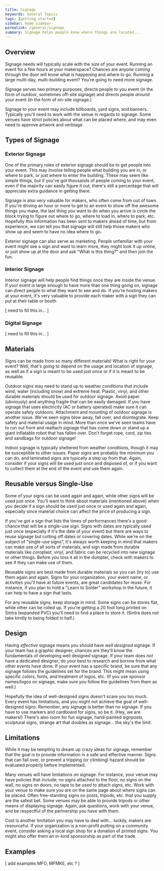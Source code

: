 ```yaml
---
title: Signage
keywords: General Topics
tags: [getting_started]
sidebar: home_sidebar
permalink: /general/signage
summary: Signage helps people know where things are located...
---
```


## Overview

Signage needs will typically scale with the size of your event. Running an event for a few hours at your makerspace? Chances are anyone coming through the door will know what is happening and where to go. Running a large multi-day, multi-building event? You're going to need more signage.

Signage serves two primary purposes, directs people _to_ you event (in the form of outdoor, sometimes off-site signage) and directs people _around_ your event (in the form of on-site signage.)

Signage to your event may include billboards, yard signs, and banners. Typically you'll need to work with the venue in regards to signage. Some venues have strict policies about what can be placed where, and may even need to approve artwork and verbiage. 

## Types of Signage

### Exterior Signage

One of the primary roles of exterior signage should be to get people into your event. This may involve telling people what building you are in, or where to park, or just where to enter the building. These may seem like simple things, but if you've got thousands of people coming to your event, even if the majority can easily figure it out, there's still a percentage that will appreciate extra guidance in getting there.

Signage is also very valuable for makers, who often come from out of town. If you're driving an hour or more to get to an event to show off the awesome things you make, the last thing you want to do when you arrive is circle the block trying to figure out where to go, where to load in, where to park, etc. Hopefully this information has been sent to makers ahead of time, but from experience, we can tell you that signage will still help those makers who show up and seem to have no idea where to go.

Exterior signage can also serve as marketing. People unfamiliar with your event might see a sign and want to learn more, they might look it up online, or just show up at the door and ask "What is this thing?" and then join the fun.

### Interior Signage

Interior signage will help people find things once they are inside the venue. If your event is large enough to have more than one thing going on, signage can direct people to what they want to see and do. If you're hosting makers at your event, it's very valuable to provide each maker with a sign they can put at their table or booth

[ need to fill this in... ]


### Digital Signage

[ need to fill this in... ]


## Materials

Signs can be made from so many different materials! What is right for your event? Well, that's going to depend on the usage and location of signage, as well as if a sign is meant to be used just once or if it is meant to be reusable.

Outdoor signs may need to stand up to weather conditions that include wind, water (including snow) and extreme heat. Plastic, vinyl, and other durable materials should be used for outdoor signage. Avoid paper (obviously) and anything fragile that can be easily damaged. If you have signage that uses electricity (AC or battery operated) make sure it can operate safely outdoors. Attachment and mounting of outdoor signage is another issue. We've seen signs blow away, fall over, and disintegrate. Keep safety and material usage in mind. More than once we've seen teams have to run out front and reattach signage that has come down or stand up a giant inflatable robot that has fallen over. Don't forget rope, cord, zip ties and sandbags for outdoor signage!

Indoor signage is typically sheltered from weather conditions, though it may be susceptible to other issues. Paper signs are probably the minimum you can do, and laminated signs are typically a step up from that. Again, consider if your signs will be used just once and disposed of, or if you want to collect them at the end of the event and use them again.

## Reusable versus Single-Use

Some of your signs can be used again and again, while other signs will be used just once. You'll want to think about materials (mentioned above) when you decide if a sign should be used just once or used again and again, especially since material choice can affect the price of producing a sign.

If you've got a sign that lists the times of performances there's a good chance that will be a single-use sign. Signs with dates are typically used just once (especially if it's the date of your event) but there are ways to reuse signage but cutting off dates or covering dates. While we're on the subject of "single-use signs", it's always worth keeping in mind that makers can make use of all sorts of materials, and sign made from durable materials like coroplast, vinyl, and fabric can be recycled into new signage or other things. Before you toss it all in the dumpter, check with makers to see if they can make use of them.

Reusable signs are best made from durable materials so you can (try to) use them again and again. Signs for your organization, your event name, or activities you'll have at future events, are great candidates for reuse. For instance, if you plan to hold a "Learn to Solder" workshop in the future, it can help to have a sign that lasts. 

For any reusable signs, keep storage in mind. Some signs can be stores flat, while other can be rolled up. If you're getting a 20 foot long printed on Sintra (expanded PVC) you'll need to find a place to store it. (Sintra does not take kindly to being folded in half.)

## Design

Having _effective_ signage means you should have _well designed_ signage. If your team has a graphic designer, chances are they'll know the fundamentals of developing well designed signage. If your team does _not_ have a dedicated designer, do your best to research and borrow from what other events have done. If your event has a specific brand, be sure that any signage follows the guidelines set for the brand. This might mean using specific colors, fonts, and treatment of logos, etc. (If you use sponsor names/logos on signage, make sure you follow the guidelines from them as well.)

Hopefully the idea of well-designed signs doesn't scare you too much. Every event has limitations, and you might not achieve the goal of well-designed signs. Remember, any signage is better than no signage. If you have to use markers and cardboard for signs, so be it. (Hey, we are makers!) There's also room for fun signage, hand-painted signposts, sculptural signs, strange art that doubles as signage… the sky's the limit.

## Limitations

While it may be tempting to dream up crazy ideas for signage, remember that the goal is to provide information in a safe and effective manner. Signs that can fall over, or prevent a tripping (or climbing) hazard should be evaluated properly before implemented.

Many venues will have limitations on signage. For instance, your venue may have policies that include; no signs attached to the floor, no signs on the wall, no signs on doors, no tape to be used to attach signs, etc. Work with your venue to make sure you are on the same page about where signs can be placed. Often free-standing signs on posts, tripods, etc. that you supply are the safest bet. Some venues may be able to provide tripods or other means of displaying signage. Again, ask questions, work with your venue, and be respectful of the partnership you have with them.

Cost is another limitation you may have to deal with… luckily, makers are resourceful. If your organization is a non-profit putting on a community event, consider asking a local sign shop for a donation of printed signs. You might also offer them an in-kind sponsorship as part of the trade.

## Examples

[ add examples MFO, MFMKE, etc ? ]




